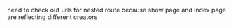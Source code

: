 need to check out urls for nested route because show page and index page are reflecting different creators 
